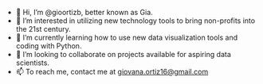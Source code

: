 - 👋 Hi, I’m @gioortizb, better known as Gia.
- 👀 I’m interested in utilizing new technology tools to bring non-profits into the 21st century.
- 🌱 I’m currently learning how to use new data visualization tools and coding with Python.
- 💞️ I’m looking to collaborate on projects available for aspiring data scientists. 
- 📫 To reach me, contact me at giovana.ortiz16@gmail.com

<!---
gioortizb/gioortizb is a ✨ special ✨ repository because its `README.md` (this file) appears on your GitHub profile.
You can click the Preview link to take a look at your changes.
--->
